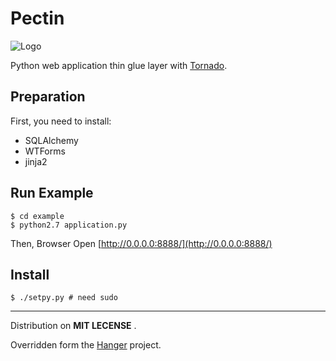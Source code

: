 Pectin
======

![Logo](http://github.com/tioover/Pectin/raw/master/example/media/logo.png)

Python web application thin glue layer with [Tornado](http://github.com/facebook/tornado).

## Preparation ##

First, you need to install: 

* SQLAlchemy
* WTForms
* jinja2

## Run Example ##
    $ cd example
    $ python2.7 application.py

Then, Browser Open [http://0.0.0.0:8888/](http://0.0.0.0:8888/)

## Install ##
    $ ./setpy.py # need sudo

------

Distribution on **MIT LECENSE** .

Overridden form the [Hanger](http://github.com/tioover/hanger) project.

